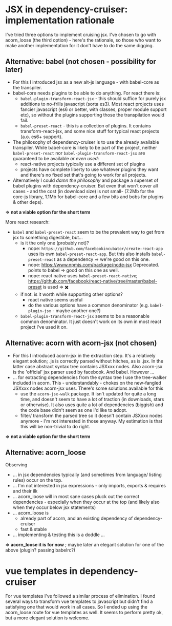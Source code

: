 # JSX in dependency-cruiser: implementation rationale
I've tried three options to implement cruising jsx. I've chosen to go with acorn_loose (the third option) - here's the rationale, so those who want to make another implementation for it don't have to do the same digging.

## Alternative: babel (not chosen - possibility for later)
- For this I introduced jsx as a new alt-js language - with babel-core as the transpiler.
- babel-core needs plugins to be able to do anything. For react there is:
  - `babel-plugin-transform-react-jsx` - this should suffice for purely jsx additions to no-frills javascript (sorta es3). Most react projects uses fancier javascript (es6 or better, with classes, proper module support etc), so without the plugins supporting those the transpilation would fail.
  - `babel-preset-react` - this is a collection of plugins. It contains transform-react-jsx, and some nice stuff for typical react projects (a.o. es6+ support).
- The philosophy of dependency-cruiser is to use the already available transpiler. While babel-core is likely to be part of the project, neither `babel-preset-react` nor `babel-plugin-transform-react-jsx` are guaranteed to be available _or even used_:
  - react-native projects typically use a different set of plugins
  - projects have complete liberty to use whatever plugins they want and there's no fixed set that's going to work for all projects.
- Alternatively I could _damn the philosophy_ and package a superset of babel plugins with dependency-cruiser. But even that won't cover all cases - and the cost (in download size) is not small- (7.2Mb for the core-js library, 1.1Mb for babel-core and a few bits and bobs for plugins & other deps).

**=> not a viable option for the short term**

More react research:
- `babel` and `babel-preset-react` seem to be the prevalent way to get from jsx to something digestible, but...
  - is it the only one (probably not)?
    - nope: `https://github.com/facebookincubator/create-react-app` uses its own `babel-preset-react-app`. But this also installs `babel-preset-react` as a dependency => we're good on this one.
    - nope: https://www.npmjs.com/package/node-jsx Deprecated. points to babel => good on this one as well.
    - nope: react native uses `babel-preset-react-native`; https://github.com/facebook/react-native/tree/master/babel-preset is used => :heavy_multiplication_x:  
  - if not: is it worth while supporting other options?
    - react native seems useful
    - do the various options have a common denominator (e.g. `babel-plugin-jsx` - maybe another one?)
  - `babel-plugin-transform-react-jsx` seems to be a reasonable common denominator. It just doesn't work on its own in most react project I've used it on.

## Alternative: acorn with acorn-jsx (not chosen)
- For this I introduced acorn-jsx in the extraction step. It's a relatively elegant solution; .js is correctly parsed without hitches, as is .jsx. In the latter case abstract syntax tree contains JSXxxx nodes. Also acorn-jsx is the 'official' jsx parser used by facebook. And babel. However ...
- ... for extracting dependencies from the syntax tree I use the tree-walker included in acorn. This - understandably - chokes on the new-fangled JSXxxx nodes acorn-jsx uses. There's some solutions available for this
  - use the `acorn-jsx-walk` package. It isn't updated for quite a long time, and doesn't seem to have a lot of traction (in downloads, stars or otherwise). It also uses quite a lot of dependencies (biggish) and the code base didn't seem as one I'd like to adopt.
  - filter/ transform the parsed tree so it doesn't contain JSXxxx nodes anymore - I'm not interested in those anyway. My estimation is that this will be non-trivial to do right.

**=> not a viable option for the short term**

## Alternative: acorn_loose
Observing
- ... in jsx dependencies typically (and sometimes from language/ listing rules) occur on the top.
- ... I'm not interested in jsx expressions - only imports, exports & requires and their ilk
- ... acorn_loose will in most sane cases pluck out the correct dependencies - especially when they occur at the top (and likely also when they occur below jsx statements)
- ... acorn_loose is
  - already part of acorn, and an existing dependency of dependency-cruiser
  - fast & stable
- ... implementing & testing this is a doddle ...

**=> acorn_loose it is for now** ; maybe later an elegant solution for one of the above (plugin? passing babelrc?)

# vue templates in dependency-cruiser
For vue templates I've followed a similar process of elimination. I found several ways
to transform vue templates to javascript but didn't find a satisfying one that would work in
all cases. So I ended up using the acorn_loose route for vue templates as well. It
seems to perform pretty ok, but a more elegant solution is welcome.